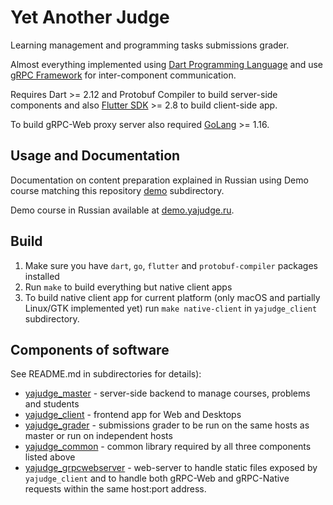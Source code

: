 # Yet Another Judge 

Learning management and programming tasks submissions grader.

Almost everything implemented using 
[Dart Programming Language](https://dart.dev) and
use [gRPC Framework](https://grpc.io) for inter-component
communication.

Requires Dart >= 2.12 and Protobuf Compiler to build 
server-side components and 
also [Flutter SDK](https://flutter.dev) >= 2.8 to 
build client-side app.

To build gRPC-Web proxy server also required [GoLang](https://go.dev) >= 1.16.

## Usage and Documentation

Documentation on content preparation explained in Russian using Demo course
matching this repository [demo](./demo) subdirectory.

Demo course in Russian available at [demo.yajudge.ru](https://demo.yajudge.ru). 

## Build

 1. Make sure you have `dart`, `go`, `flutter` and `protobuf-compiler`
packages installed
 2. Run `make` to build everything but native client apps
 3. To build native client app for current platform
(only macOS and partially Linux/GTK implemented yet)
run `make native-client` in `yajudge_client` subdirectory.
 
## Components of software

See README.md in subdirectories for details):

 - [yajudge_master](./yajudge_master) - server-side backend to manage
courses, problems and students
 - [yajudge_client](./yajudge_client) - frontend app for Web and Desktops
 - [yajudge_grader](./yajudge_grader) - submissions grader to be run on
the same hosts as master or run on independent hosts
 - [yajudge_common](./yajudge_common) - common library required by all
three components listed above
 - [yajudge_grpcwebserver](./yajudge_grpcwebserver) - web-server to handle
static files exposed by `yajudge_client` and to handle both gRPC-Web 
and gRPC-Native requests within the same host:port address.
